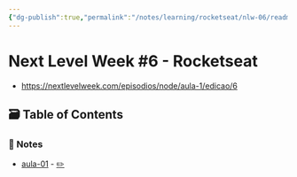 ```yaml
---
{"dg-publish":true,"permalink":"/notes/learning/rocketseat/nlw-06/readme/","dgHomeLink":true,"dgPassFrontmatter":false}
---
```


# Next Level Week #6 - Rocketseat

- <https://nextlevelweek.com/episodios/node/aula-1/edicao/6>

## 🗃️ Table of Contents

### 📝 Notes

- [aula-01](https://meleu.github.io/my-notes/courses/nlw-06/aula-01) - [✏️](https://github.com/meleu/my-notes/edit/master/courses/nlw-06/aula-01.md)

